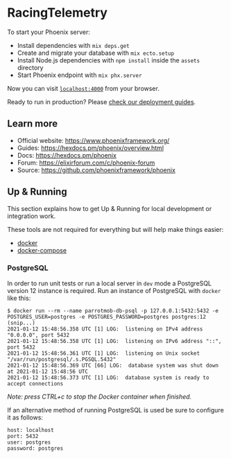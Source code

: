 # RacingTelemetry

To start your Phoenix server:

  * Install dependencies with `mix deps.get`
  * Create and migrate your database with `mix ecto.setup`
  * Install Node.js dependencies with `npm install` inside the `assets` directory
  * Start Phoenix endpoint with `mix phx.server`

Now you can visit [`localhost:4000`](http://localhost:4000) from your browser.

Ready to run in production? Please [check our deployment guides](https://hexdocs.pm/phoenix/deployment.html).

## Learn more

  * Official website: https://www.phoenixframework.org/
  * Guides: https://hexdocs.pm/phoenix/overview.html
  * Docs: https://hexdocs.pm/phoenix
  * Forum: https://elixirforum.com/c/phoenix-forum
  * Source: https://github.com/phoenixframework/phoenix

## Up & Running

This section explains how to get Up & Running for local development or integration work.

These tools are not required for everything but will help make things easier:

- [docker](https://docs.docker.com/get-docker/)
- [docker-compose](https://docs.docker.com/compose/install/)

### PostgreSQL

In order to run unit tests or run a local server in `dev` mode a PostgreSQL version 12 instance is
required. Run an instance of PostgreSQL with `docker` like this:
```
$ docker run --rm --name parrotmob-db-psql -p 127.0.0.1:5432:5432 -e POSTGRES_USER=postgres -e POSTGRES_PASSWORD=postgres postgres:12
(snip...)
2021-01-12 15:48:56.358 UTC [1] LOG:  listening on IPv4 address "0.0.0.0", port 5432
2021-01-12 15:48:56.358 UTC [1] LOG:  listening on IPv6 address "::", port 5432
2021-01-12 15:48:56.361 UTC [1] LOG:  listening on Unix socket "/var/run/postgresql/.s.PGSQL.5432"
2021-01-12 15:48:56.369 UTC [66] LOG:  database system was shut down at 2021-01-12 15:48:56 UTC
2021-01-12 15:48:56.373 UTC [1] LOG:  database system is ready to accept connections
```

*Note: press CTRL+c to stop the Docker container when finished.*

If an alternative method of running PostgreSQL is used be sure to configure it as follows:
```
host: localhost
port: 5432
user: postgres
password: postgres
```
